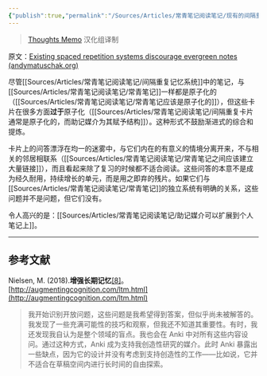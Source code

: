 ```yaml
---
{"publish":true,"permalink":"/Sources/Articles/常青笔记阅读笔记/现有的间隔重复系统不鼓励常青笔记的创作.md","title":"现有的间隔重复系统不鼓励常青笔记的创作","created":"2022-08-11","modified":"2023-03-14","tags":["review"],"cssclasses":""}
---
```




> [Thoughts Memo](https://paratranz.cn/projects/3131) 汉化组译制

原文：[Existing spaced repetition systems discourage evergreen notes (andymatuschak.org)](https://notes.andymatuschak.org/zZuqUv3XNEFsimMmHszLF87Pr5vTraLjL5Y)

尽管[[Sources/Articles/常青笔记阅读笔记/间隔重复记忆系统]]中的笔记，与[[Sources/Articles/常青笔记阅读笔记/常青笔记]]一样都是原子化的（[[Sources/Articles/常青笔记阅读笔记/常青笔记应该是原子化的]]），但这些卡片在很多方面**过于**原子化（[[Sources/Articles/常青笔记阅读笔记/间隔重复卡片通常是原子化的，而助记媒介为其赋予结构]]）。这种形式不鼓励渐进式的综合和提炼。

卡片上的问答漂浮在均一的迷雾中，与它们内在的有意义的情境分离开来，不与相关的邻居相联系（[[Sources/Articles/常青笔记阅读笔记/常青笔记之间应该建立大量链接]]），而且看起来除了复习的时候都不适合阅读。这些问答的本意不是成为经久耐用，持续增长的单元，而是用之即弃的残片。如果它们与[[Sources/Articles/常青笔记阅读笔记/常青笔记]]的独立系统有明确的关系，这些问题并不是问题，但它们没有。

令人高兴的是：[[Sources/Articles/常青笔记阅读笔记/助记媒介可以扩展到个人笔记上]]。

___

## 参考文献

Nielsen, M. (2018).**增强长期记忆**[\[8\]](https://zhuanlan.zhihu.com/p/470682027#ref_8)。[http://augmentingcognition.com/ltm.html](http://augmentingcognition.com/ltm.html)

> 我开始识别开放问题，这些问题是我希望得到答案，但似乎尚未被解答的。我发现了一些充满可能性的技巧和观察，但我还不知道其重要性。有时，我还发现我自认为是整个领域的盲点。我也会在 Anki 中对所有这些内容设问。通过这种方式，Anki 成为支持我创造性研究的媒介。此时 Anki 暴露出一些缺点，因为它的设计并没有考虑到支持创造性的工作——比如说，它并不适合在草稿空间内进行长时间的自由探索。